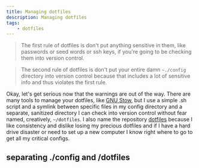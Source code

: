 ```yaml
---
title: Managing dotfiles 
description: Managing dotfiles
tags:
    - dotfiles
---
```


> The first rule of dotfiles is don't put anything sensitive in them, like passwords or seed words or ssh keys, if you're going to be checking them into version control.

> The second rule of dotfiles is don't put your entire damn `~./config` directory into version control because that includes a lot of sensitive info and thus violates the first rule.

Okay, let's get serious now that the warnings are out of the way. There are many tools to manage your dotfiles, like [GNU Stow](https://www.gnu.org/software/stow/manual/stow.html), but I use a simple .sh script and a symlink between specific files in my config directory and a separate, sanitized directory I can check into version control without fear named, creatively, `~/dotfiles`. I also name the repository [dotfiles](https://github.com/monamaret/dotfiles) because I like consistency and dislike losing my precious dotfiles and if I have a hard drive disaster or need to set up a new computer I know right where to go to get all my critical configs.

## separating ./config and /dotfiles
